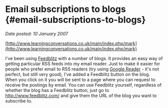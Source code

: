# Email subscriptions to blogs {#email-subscriptions-to-blogs}

_Date posted: 10 January 2007_

[http://www.learningconversations.co.uk/main/index.php/mark](http://www.learningconversations.co.uk/main/index.php/mark)

I've been using [Feedblitz](http://www.feedblitz.com/) with a number of blogs. It provides an easy way of getting particular RSS feeds into my email reader. Just to make it easier for people who prefer email to RSS readers (try using [Google Reader](http://www.google.com/reader/) - it's not perfect, but still very good), I've added a Feedblitz button on the blog. When you click on it you will be sent to a page where you can request to receive the postings by email. You can use Feedblitz yourself, regardless of whether the blog has a Feedblitz button, just go to http://www.feedblitz.com/ and give them the URL of the blog you want to subscribe to.